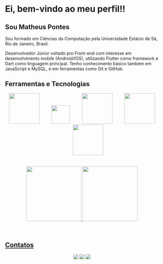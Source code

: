 # Ei, bem-vindo ao meu perfil!!
## Sou Matheus Pontes

Sou formado em Ciências da Computação pela Universidade Estácio de Sá, Rio de Janeiro, Brasil.

Desenvolvedor Júnior voltado pro Front-end com interesse em desenvolvimento mobile (Android/IOS), utilizando Flutter como framework e Dart como linguagem principal. Tenho conhecimento básico também em JavaScript e MySQL, e em ferramentas como Git e GitHub.

## Ferramentas e Tecnologias
<div align= "center">
      <img src="https://cdn.jsdelivr.net/gh/devicons/devicon@latest/icons/dart/dart-plain-wordmark.svg" width= 100 height= 100 />&nbsp;&nbsp;&nbsp;&nbsp;&nbsp;&nbsp;&nbsp;&nbsp;&nbsp;
      <img src="https://cdn.jsdelivr.net/gh/devicons/devicon@latest/icons/flutter/flutter-original.svg" width= 60 height= 60/>&nbsp;&nbsp;&nbsp;&nbsp;&nbsp;&nbsp;&nbsp;&nbsp;&nbsp;
      <img src="https://cdn.jsdelivr.net/gh/devicons/devicon@latest/icons/git/git-plain-wordmark.svg" width= 100 height= 100/>&nbsp;&nbsp;&nbsp;&nbsp;&nbsp;&nbsp;&nbsp;&nbsp;&nbsp;
      <img src="https://cdn.jsdelivr.net/gh/devicons/devicon@latest/icons/javascript/javascript-original.svg" width= 100 height= 100/>&nbsp;&nbsp;&nbsp;&nbsp;&nbsp;&nbsp;&nbsp;&nbsp;&nbsp;
      <img src="https://cdn.jsdelivr.net/gh/devicons/devicon@latest/icons/java/java-plain-wordmark.svg" width= 100 height= 100 />
          
          
</div>
  <br>
  </br>
<div align= "center">
<a href="https://github.com/MathPontes12">
<img loading="lazy" height="180em" src="https://github-readme-stats.vercel.app/api/top-langs/?username=MathPontes12&layout=compact&langs_count=7&theme=dracula"/>
<img loading="lazy" height="180em" src="https://github-readme-stats.vercel.app/api?username=MathPontes12&show_icons=true&theme=dracula&include_all_commits=true&count_private=true"/>
</div>

<br>
  </br>

## Contatos
<div align= "center">
<a href="https://www.instagram.com/math_pontes/" target="_blank"><img loading="lazy" src="https://img.shields.io/badge/-Instagram-%23E4405F?style=for-the-badge&logo=instagram&logoColor=white" target="_blank"></a>
<a href = "mailto:contato@matheuspontes5"><img loading="lazy" src="https://img.shields.io/badge/Outlook-0078D4.svg?style=for-the-badge&logo=microsoft-outlook&logoColor=white"></a>
<a href="https://www.linkedin.com/in/matheus-pontes-2b352b2bb/"><img loading="lazy" src="https://img.shields.io/badge/-LinkedIn-%230077B5?style=for-the-badge&logo=linkedin&logoColor=white" target="_blank"></a>   
</div>
